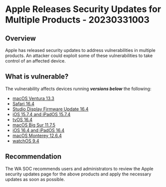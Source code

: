 # Apple Releases Security Updates for Multiple Products - 20230331003

## Overview

Apple has released security updates to address vulnerabilities in multiple products. An attacker could exploit some of these vulnerabilities to take control of an affected device.

## What is vulnerable?

The vulnerability affects devices running ***versions below*** the following:

* [macOS Ventura 13.3](https://support.apple.com/en-us/HT213670 "About the security content of macOS Ventura 13.3")
* [Safari 16.4](https://support.apple.com/en-us/HT213671 "About the security content of Safari 16.4")
* [Studio Display Firmware Update 16.4](https://support.apple.com/en-us/HT213672 "About the security content of Studio Display Firmware Update 16.4")
* [iOS 15.7.4 and iPadOS 15.7.4](https://support.apple.com/en-us/HT213673 "About the security content of iOS 15.7.4 and iPadOS 15.7.4")
* [tvOS 16.4](https://support.apple.com/en-us/HT213674 "About the security content of tvOS 16.4")
* [macOS Big Sur 11.7.5](https://support.apple.com/en-us/HT213675 "About the security content of macOS Big Sur 11.7.5")
* [iOS 16.4 and iPadOS 16.4](https://support.apple.com/en-us/HT213676 "About the security content of iOS 16.4 and iPadOS 16.4")
* [macOS Monterey 12.6.4](https://support.apple.com/en-us/HT213677 "About the security content of macOS Monterey 12.6.4")
* [watchOS 9.4](https://support.apple.com/en-us/HT213678 "About the security content of watchOS 9.4")

## Recommendation

The WA SOC recommends users and administrators to review the Apple security updates page for the above products and apply the necessary updates as soon as possible.
